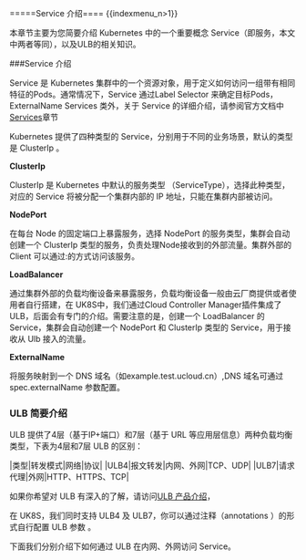 =====Service 介绍====
{{indexmenu_n>1}}

本章节主要为您简要介绍 Kubernetes 中的一个重要概念 Service（即服务，本文中两者等同），以及ULB的相关知识。

###Service 介绍

Service 是 Kubernetes 集群中的一个资源对象，用于定义如何访问一组带有相同特征的Pods。通常情况下，Service 通过Label Selector 来确定目标Pods，ExternalName Services 类外，关于 Service 的详细介绍，请参阅官方文档中 [Services](https://kubernetes.io/docs/concepts/services-networking/service/#publishing-services-service-types)章节

Kubernetes 提供了四种类型的 Service，分别用于不同的业务场景，默认的类型是 ClusterIp 。

**ClusterIp**

ClusterIp 是 Kubernetes 中默认的服务类型 （ServiceType），选择此种类型，对应的 Service 将被分配一个集群内部的 IP 地址，只能在集群内部被访问。

**NodePort**

在每台 Node 的固定端口上暴露服务，选择 NodePort 的服务类型，集群会自动创建一个 ClusterIp 类型的服务，负责处理Node接收到的外部流量。集群外部的 Client 可以通过<NodeIp>:<NodePort>的方式访问该服务。

**LoadBalancer**

通过集群外部的负载均衡设备来暴露服务，负载均衡设备一般由云厂商提供或者使用者自行搭建，在 UK8S中，我们通过Cloud Controller Manager插件集成了 ULB，后面会有专门的介绍。需要注意的是，创建一个 LoadBalancer 的 Service，集群会自动创建一个 NodePort 和 ClusterIp 类型的 Service，用于接收从 Ulb 接入的流量。


**ExternalName**

将服务映射到一个 DNS 域名（如example.test.ucloud.cn）,DNS 域名可通过 spec.externalName 参数配置。


### ULB 简要介绍

ULB 提供了4层（基于IP+端口）和7层（基于 URL 等应用层信息）两种负载均衡类型，下表为4层和7层 ULB 的区别：

|类型|转发模式|网络|协议|
|ULB4|报文转发|内网、外网|TCP、UDP|
|ULB7|请求代理|外网|HTTP、HTTPS、TCP|

如果你希望对 ULB 有深入的了解，请访问[ULB 产品介绍](/network/ulb/index)，

在 UK8S，我们同时支持 ULB4 及 ULB7，你可以通过注释（annotations ）的形式自行配置 ULB 参数 。

下面我们分别介绍下如何通过 ULB 在内网、外网访问 Service。